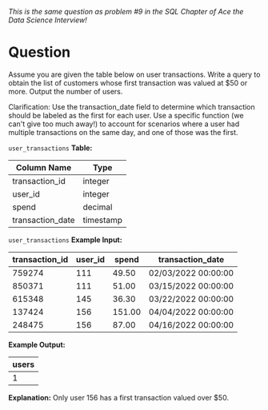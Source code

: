 *This is the same question as problem #9 in the SQL Chapter of Ace the Data Science Interview!*

# Question
Assume you are given the table below on user transactions. Write a query to obtain the list of customers whose first transaction was valued at $50 or more. Output the number of users.

Clarification: Use the transaction_date field to determine which transaction should be labeled as the first for each user. Use a specific function (we can't give too much away!) to account for scenarios where a user had multiple transactions on the same day, and one of those was the first.

`user_transactions` **Table:**

|Column Name	|Type|
|-----|-----|
|transaction_id|	integer|
|user_id|	integer|
|spend	|decimal|
|transaction_date|	timestamp|

`user_transactions` **Example Input:**

|transaction_id|	user_id	|spend	|transaction_date|
|------|-----|-----|-----|
|759274|	111|	49.50	|02/03/2022 00:00:00|
|850371	|111	|51.00	|03/15/2022 00:00:00|
|615348	|145	|36.30|	03/22/2022 00:00:00|
|137424	|156	|151.00	|04/04/2022 00:00:00|
|248475	|156	|87.00	|04/16/2022 00:00:00|

**Example Output:**

|users|
|---|
|1|

**Explanation:** Only user 156 has a first transaction valued over $50.
